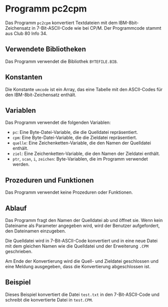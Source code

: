 # Programm pc2cpm

Das Programm `pc2cpm` konvertiert Textdateien mit dem IBM-8bit-Zeichensatz in 7-Bit-ASCII-Code wie bei CP/M. Der Programmcode stammt aus Club 80 Info 34.

## Verwendete Bibliotheken

Das Programm verwendet die Bibliothek `BYTEFILE.BIB`.

## Konstanten

Die Konstante `umcode` ist ein Array, das eine Tabelle mit den ASCII-Codes für den IBM-8bit-Zeichensatz enthält.

## Variablen

Das Programm verwendet die folgenden Variablen:

- `pc`: Eine Byte-Datei-Variable, die die Quelldatei repräsentiert.
- `cpm`: Eine Byte-Datei-Variable, die die Zieldatei repräsentiert.
- `quelle`: Eine Zeichenketten-Variable, die den Namen der Quelldatei enthält.
- `ziel`: Eine Zeichenketten-Variable, die den Namen der Zieldatei enthält.
- `ptr`, `scan`, `i`, `zeichen`: Byte-Variablen, die im Programm verwendet werden.

## Prozeduren und Funktionen

Das Programm verwendet keine Prozeduren oder Funktionen.

## Ablauf

Das Programm fragt den Namen der Quelldatei ab und öffnet sie. Wenn kein Dateiname als Parameter angegeben wird, wird der Benutzer aufgefordert, den Dateinamen einzugeben.

Die Quelldatei wird in 7-Bit-ASCII-Code konvertiert und in eine neue Datei mit dem gleichen Namen wie die Quelldatei und der Erweiterung `.CPM` geschrieben.

Am Ende der Konvertierung wird die Quell- und Zieldatei geschlossen und eine Meldung ausgegeben, dass die Konvertierung abgeschlossen ist.

## Beispiel

Dieses Beispiel konvertiert die Datei `test.txt` in den 7-Bit-ASCII-Code und schreibt die konvertierte Datei in `test.CPM`.
